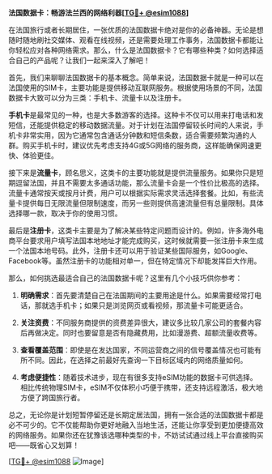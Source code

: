 **法国数据卡：畅游法兰西的网络利器[[TG💪+ @esim1088](https://t.me/s/esim1088)]**

在法国旅行或者长期居住，一张优质的法国数据卡绝对是你的必备神器。无论是想随时随地刷社交媒体、观看在线视频，还是需要处理工作事务，法国数据卡都能让你轻松应对各种网络需求。那么，什么是法国数据卡？它有哪些种类？如何选择适合自己的产品呢？让我们一起来深入了解吧！

首先，我们来聊聊法国数据卡的基本概念。简单来说，法国数据卡就是一种可以在法国使用的SIM卡，主要功能是提供移动互联网服务。根据使用场景的不同，法国数据卡大致可以分为三类：手机卡、流量卡以及注册卡。

**手机卡**是最常见的一种，也是大多数游客的选择。这种卡不仅可以用来打电话和发短信，还能提供稳定的移动数据流量。对于计划在法国停留较长时间的人来说，手机卡非常实用，因为它通常包含通话分钟数和短信条数，适合需要频繁沟通的人群。购买手机卡时，建议优先考虑支持4G或5G网络的服务商，这样能确保网速更快、体验更佳。

接下来是**流量卡**，顾名思义，这类卡的主要功能就是提供流量服务。如果你只是短期逗留法国，并且不需要太多通话功能，那么流量卡会是一个性价比极高的选择。流量卡通常按天或按月计费，用户可以根据实际需求灵活选择套餐。比如，有些流量卡提供每日无限流量但限制速度，而另一些则提供高速流量但有总量限制。具体选择哪一款，取决于你的使用习惯。

最后是**注册卡**，这类卡主要是为了解决某些特定问题而设计的。例如，许多海外电商平台要求用户填写法国本地地址才能完成购买，这时候就需要一张注册卡来生成一个法国本地号码。此外，注册卡还可以用于验证某些国际服务，如Google、Facebook等。虽然注册卡的功能相对单一，但在特定情况下却能发挥巨大作用。

那么，如何挑选最适合自己的法国数据卡呢？这里有几个小技巧供你参考：

1. **明确需求**：首先要清楚自己在法国期间的主要用途是什么。如果需要经常打电话，那就选手机卡；如果只是浏览网页或看视频，那流量卡可能更适合。
   
2. **关注资费**：不同服务商提供的资费差异很大，建议多比较几家公司的套餐内容后再做决定。同时也要留意是否有隐藏费用，比如漫游费、超额流量收费等。

3. **查看覆盖范围**：即使是在发达国家，不同运营商之间的信号覆盖情况也可能有所不同。因此，在选择之前最好先查询一下目标区域内的网络质量如何。

4. **考虑便捷性**：随着技术进步，现在有很多支持eSIM功能的数据卡可供选择。相比传统物理SIM卡，eSIM不仅体积小巧便于携带，还支持远程激活，极大地方便了跨国旅行者。

总之，无论你是计划短暂停留还是长期定居法国，拥有一张合适的法国数据卡都是必不可少的。它不仅能帮助你更好地融入当地生活，还能让你享受到更加便捷高效的网络服务。如果你还在犹豫该选哪种类型的卡，不妨试试通过线上平台直接购买吧——既省心又划算！

[[TG💪+ @esim1088](https://t.me/s/esim1088) ![Image](https://i.postimg.cc/4NQfJmqS/Snipaste-2025-05-13-00-14-12.png)]